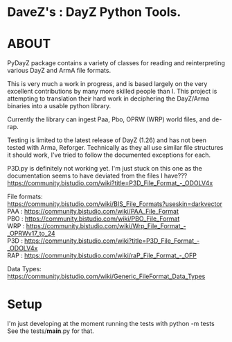 # DaveZ's : DayZ Python Tools.

<!-- ----------------------------------------------------------------------- -->
# ABOUT

PyDayZ package contains a variety of classes for reading and reinterpreting
various DayZ and ArmA file formats.

This is very much a work in progress, and is based largely on the very excellent
contributions by many more skilled people than I. This project is attempting to
translation their hard work in deciphering the DayZ/Arma binaries into a usable
python library.

Currently the library can ingest Paa, Pbo, OPRW (WRP) world files, and de-rap.

Testing is limited to the latest release of DayZ (1.26) and has not been tested
with Arma, Reforger. Technically as they all use similar file structures it 
should work, I've tried to follow the documented exceptions for each.

P3D.py is definitely not working yet. I'm just stuck on this one as the
documentation seems to have deviated from the files I have??? 
https://community.bistudio.com/wiki?title=P3D_File_Format_-_ODOLV4x


File formats:<br/>
https://community.bistudio.com/wiki/BIS_File_Formats?useskin=darkvector<br/>
PAA : https://community.bistudio.com/wiki/PAA_File_Format<br/>
PBO : https://community.bistudio.com/wiki/PBO_File_Format<br/>
WRP : https://community.bistudio.com/wiki/Wrp_File_Format_-_OPRWv17_to_24<br/>
P3D : https://community.bistudio.com/wiki?title=P3D_File_Format_-_ODOLV4x<br/>
RAP : https://community.bistudio.com/wiki/raP_File_Format_-_OFP<br/>

Data Types:<br/>
https://community.bistudio.com/wiki/Generic_FileFormat_Data_Types<br/>


# Setup

I'm just developing at the moment running the tests with python -m tests
See the tests/__main__.py for that.
